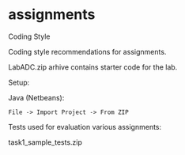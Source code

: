 # assignments


Coding Style

Coding style recommendations for assignments.

LabADC.zip arhive contains starter code for the lab.


Setup:

Java (Netbeans):

    File -> Import Project -> From ZIP


Tests used for evaluation various assignments:

task1_sample_tests.zip
